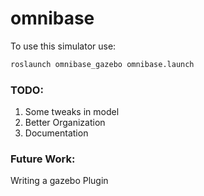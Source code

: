 # omnibase

To use this simulator use:
```bash
roslaunch omnibase_gazebo omnibase.launch
```

### TODO:
1) Some tweaks in model
2) Better Organization
3) Documentation

### Future Work:
Writing a gazebo Plugin
